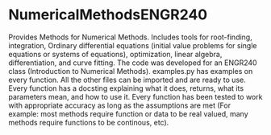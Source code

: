 # NumericalMethodsENGR240
Provides Methods for Numerical Methods. Includes tools for root-finding, integration, Ordinary differential equations (initial value problems for single equations or systems of equations), optimization, linear algebra, differentiation, and curve fitting. The code was developed for an ENGR240 class (Introduction to Numerical Methods).
examples.py has examples on every function. All the other files can be imported and are ready to use. Every function has a docsting explaining what it does, returns, what its parameters mean, and how to use it.
Every function has been tested to work with appropriate accuracy as long as the assumptions are met (For example: most methods require function or data to be real valued, many methods require functions to be continous, etc).
